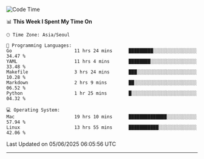<!---
[![JS's LinkedIn](https://img.shields.io/badge/LinkedIn-blue?style=for-the-badge&logo=linkedin)](https://www.linkedin.com/in/jaeseung-lee-5a2a32139/) 
[![JS's Notion](https://img.shields.io/badge/Notion-black?style=for-the-badge&logo=notion)](https://bit.ly/ljswiki1) <br><br>
-->
<!-- ![JS's GitHub stats](https://github-readme-stats-lemon-five.vercel.app/api?username=tkxkd0159&hide=contribs,prs,stars,issues&show_icons=true&theme=react&include_all_commits=true)   -->
<!-- ![Top Langs](https://github-readme-stats-lemon-five.vercel.app/api/top-langs/?username=tkxkd0159&layout=compact&hide=jupyter%20notebook,scss,html,css&langs_count=10)  -->


<!--START_SECTION:waka-->
![Code Time](http://img.shields.io/badge/Code%20Time-3%2C737%20hrs%2045%20mins-blue)

📊 **This Week I Spent My Time On** 

```text
🕑︎ Time Zone: Asia/Seoul

💬 Programming Languages: 
Go                       11 hrs 24 mins      █████████░░░░░░░░░░░░░░░░   34.47 % 
YAML                     11 hrs 4 mins       ████████░░░░░░░░░░░░░░░░░   33.48 % 
Makefile                 3 hrs 24 mins       ███░░░░░░░░░░░░░░░░░░░░░░   10.28 % 
Markdown                 2 hrs 9 mins        ██░░░░░░░░░░░░░░░░░░░░░░░   06.52 % 
Python                   1 hr 25 mins        █░░░░░░░░░░░░░░░░░░░░░░░░   04.32 % 

💻 Operating System: 
Mac                      19 hrs 10 mins      ██████████████░░░░░░░░░░░   57.94 % 
Linux                    13 hrs 55 mins      ███████████░░░░░░░░░░░░░░   42.06 % 
```


 Last Updated on 05/06/2025 06:05:56 UTC
<!--END_SECTION:waka-->

---
<!---
<a href="https://github.com/tkxkd0159/books">
  <img align="center" src="https://github-readme-stats-lemon-five.vercel.app/api/pin/?username=tkxkd0159&repo=books&theme=react" />
</a>
-->

<!---
- 🔭 I’m currently working on ...
- 🌱 I’m currently learning blockchain and distributed network
- 👯 I’m looking to collaborate on ...
- 🤔 I’m looking for help with ...
- 💬 Ask me about ...
- 📫 How to reach me: ...
- 😄 Pronouns: ...
- ⚡ Fun fact: ...
-->
